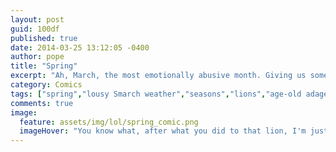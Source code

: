 ```yaml
---
layout: post
guid: 100df
published: true
date: 2014-03-25 13:12:05 -0400
author: pope
title: "Spring"
excerpt: "Ah, March, the most emotionally abusive month. Giving us some distant hope that everything\'s going to be alright and the sun is coming to save us from the wasteland we\'ve been living in, only to cruelly stomp on all our dreams. Again and again. "
category: Comics
tags: ["spring","lousy Smarch weather","seasons","lions","age-old adages","tropical climates","animal cruelty","winter","science"]
comments: true 
image:
  feature: assets/img/lol/spring_comic.png
  imageHover: "You know what, after what you did to that lion, I'm just not coming back at all. Fuck you guys, live in winter forever."
---
```


